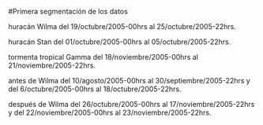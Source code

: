 #Primera segmentación de los datos

huracán Wilma                     del 19/octubre/2005-00hrs al 25/octubre/2005-22hrs.

huracán Stan                      del 01/octubre/2005-00hrs al 05/octubre/2005-22hrs.

tormenta tropical Gamma           del 18/noviembre/2005-00hrs al 21/noviembre/2005-22hrs.

antes de Wilma                    del 10/agosto/2005-00hrs al 30/septiembre/2005-22hrs y del 6/octubre/2005-00hrs al                                                       18/octubre/2005-22hrs.

después de Wilma                  del 26/octubre/2005-00hrs al 17/noviembre/2005-22hrs y del 22/noviembre/2005-00hrs al                                                    23/noviembre/2005-22hrs.

